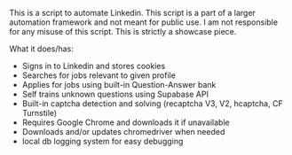 This is a script to automate Linkedin. This script is a part of a larger automation framework
and not meant for public use. I am not responsible for any misuse of this script.
This is strictly a showcase piece.

What it does/has:
- Signs in to Linkedin and stores cookies
- Searches for jobs relevant to given profile
- Applies for jobs using built-in Question-Answer bank
- Self trains unknown questions using Supabase API
- Built-in captcha detection and solving (recaptcha V3, V2, hcaptcha, CF Turnstile)
- Requires Google Chrome and downloads it if unavailable
- Downloads and/or updates chromedriver when needed
- local db logging system for easy debugging
